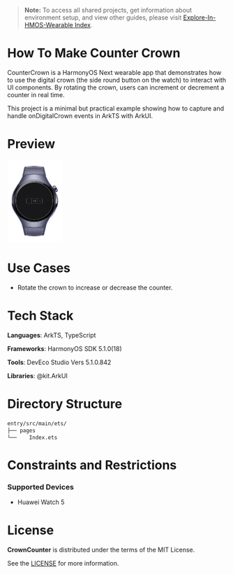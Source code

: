 > **Note:** To access all shared projects, get information about environment setup, and view other guides, please visit [Explore-In-HMOS-Wearable Index](https://github.com/Explore-In-HMOS-Wearable/hmos-index).

# How To Make Counter Crown

CounterCrown is a HarmonyOS Next wearable app that demonstrates how to use the digital crown (the side round button on the watch) to interact with UI components. By rotating the crown, users can increment or decrement a counter in real time.

This project is a minimal but practical example showing how to capture and handle onDigitalCrown events in ArkTS with ArkUI.


# Preview
 <img src="./screenshots/1.png" width="25%">

# Use Cases

- Rotate the crown to increase or decrease the counter.

# Tech Stack

**Languages**: ArkTS, TypeScript

**Frameworks**: HarmonyOS SDK 5.1.0(18)

**Tools**: DevEco Studio Vers 5.1.0.842

**Libraries**:  @kit.ArkUI


# Directory Structure

```
entry/src/main/ets/
├── pages
└──    Index.ets
```

# Constraints and Restrictions

### Supported Devices

- Huawei Watch 5

# License

**CrownCounter** is distributed under the terms of the MIT License.

See the [LICENSE](/LICENSE) for more information.